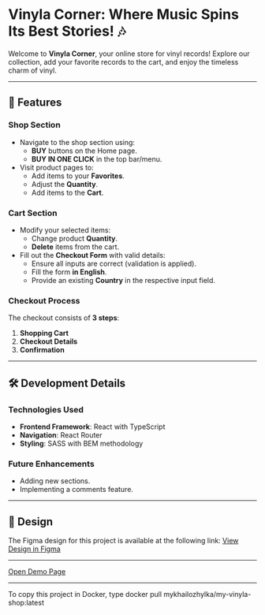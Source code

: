 # Vinyla Corner: Where Music Spins Its Best Stories! 🎶

Welcome to **Vinyla Corner**, your online store for vinyl records! Explore our collection, add your favorite records to the cart, and enjoy the timeless charm of vinyl.

---

## 🛒 Features

### **Shop Section**
- Navigate to the shop section using:
  - **BUY** buttons on the Home page.
  - **BUY IN ONE CLICK** in the top bar/menu.
- Visit product pages to:
  - Add items to your **Favorites**.
  - Adjust the **Quantity**.
  - Add items to the **Cart**.

### **Cart Section**
- Modify your selected items:
  - Change product **Quantity**.
  - **Delete** items from the cart.
- Fill out the **Checkout Form** with valid details:
  - Ensure all inputs are correct (validation is applied).
  - Fill the form **in English**.
  - Provide an existing **Country** in the respective input field.

### **Checkout Process**
The checkout consists of **3 steps**:
1. **Shopping Cart**
2. **Checkout Details**
3. **Confirmation**

---

## 🛠️ Development Details

### **Technologies Used**
- **Frontend Framework**: React with TypeScript
- **Navigation**: React Router
- **Styling**: SASS with BEM methodology

### **Future Enhancements**
- Adding new sections.
- Implementing a comments feature.

---

## 🎨 Design
The Figma design for this project is available at the following link:
[View Design in Figma](https://www.figma.com/design/nBrWSDW3mf1sgOlWxod1ZQ/Design?node-id=0-1&t=Ukwq32gBlFLcQj0N-1)

---

[Open Demo Page](https://mikezhylka.github.io/vinyla-shop/)

---

To copy this project in Docker, type docker pull mykhailozhylka/my-vinyla-shop:latest
